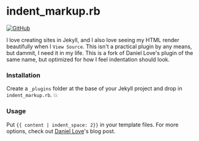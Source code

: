 # indent_markup.rb

[![GitHub](http://img.shields.io/badge/GitHub-NetOperatorWibby/indent_markup.rb-07d0eb.svg?style=flat-square)](https://github.com/NetOperatorWibby/indent_markup.rb)

I love creating sites in Jekyll, and I also love seeing my HTML render beautifully when I `View Source`. This isn't a practical plugin by any means, but dammit, I need it in my life. This is a fork of Daniel Love's plugin of the same name, but optimized for how I feel indentation should look.



### Installation

Create a `_plugins` folder at the base of your Jekyll project and drop in `indent_markup.rb`. :boom:



### Usage

Put `{{ content | indent_space: 2}}` in your template files. For more options, check out [Daniel Love](http://daniellove.net/posts/jekyll/2014/05/23/jekyll-indent-markup)'s blog post.